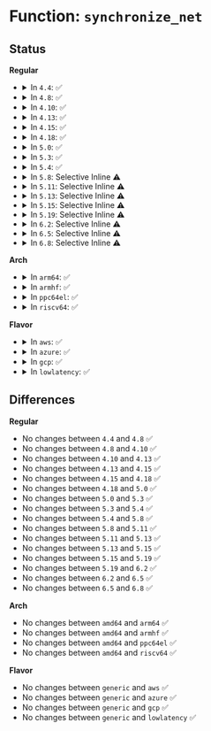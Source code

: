 # Function: <code>synchronize_net</code>

## Status
<b>Regular</b>
<ul>
<li>
<details>
<summary>In <code>4.4</code>: ✅</summary>

```c
void synchronize_net();
```

**Collision:** Unique Global

**Inline:** No

**Transformation:** False

**Instances:**

```
In net/core/dev.c (ffffffff81716450)
Location: net/core/dev.c:7219
Inline: False
Direct callers:
  - kernel/audit.c:audit_net_exit
  - drivers/net/tun.c:tun_detach_all
  - drivers/net/tun.c:__tun_detach
  - net/core/dev.c:dev_remove_pack
  - net/core/dev.c:dev_remove_offload
  - net/core/dev.c:netdev_rx_handler_unregister
  - net/core/dev.c:rollback_registered_many
  - net/core/dev.c:rollback_registered_many
  - net/core/lwtunnel.c:lwtunnel_encap_del_ops
  - net/sched/sch_generic.c:dev_deactivate_many
  - net/netlink/af_netlink.c:netlink_remove_tap
  - net/netlink/af_netlink.c:netlink_remove_tap
  - net/netfilter/core.c:nf_unregister_net_hook
  - net/netfilter/core.c:nf_unregister_net_hook
  - net/ipv4/protocol.c:inet_del_protocol
  - net/ipv4/protocol.c:inet_del_offload
  - net/ipv4/xfrm4_protocol.c:xfrm4_protocol_deregister
  - net/ipv6/xfrm6_protocol.c:xfrm6_protocol_deregister
  - net/ipv6/ip6_icmp.c:inet6_unregister_icmp_sender
  - net/ipv6/protocol.c:inet6_del_protocol
  - net/ipv6/protocol.c:inet6_del_offload
  - net/packet/af_packet.c:__fanout_set_data_bpf
  - net/packet/af_packet.c:packet_set_ring
  - net/packet/af_packet.c:packet_release
```
**Symbols:**

```
ffffffff81716450-ffffffff81716475: synchronize_net (STB_GLOBAL)
```
</details>
</li>
<li>
<details>
<summary>In <code>4.8</code>: ✅</summary>

```c
void synchronize_net();
```

**Collision:** Unique Global

**Inline:** No

**Transformation:** False

**Instances:**

```
In net/core/dev.c (ffffffff8177e330)
Location: net/core/dev.c:7737
Inline: False
Direct callers:
  - kernel/audit.c:audit_net_exit
  - drivers/net/tun.c:tun_detach_all
  - drivers/net/tun.c:__tun_detach
  - net/core/dev.c:rollback_registered_many
  - net/core/dev.c:rollback_registered_many
  - net/core/dev.c:netif_napi_del
  - net/core/dev.c:netdev_rx_handler_unregister
  - net/core/dev.c:dev_remove_offload
  - net/core/dev.c:dev_remove_pack
  - net/core/lwtunnel.c:lwtunnel_encap_del_ops
  - net/sched/sch_generic.c:dev_deactivate_many
  - net/netlink/af_netlink.c:netlink_remove_tap
  - net/netlink/af_netlink.c:netlink_remove_tap
  - net/netfilter/core.c:nf_unregister_net_hook
  - net/netfilter/core.c:nf_unregister_net_hook
  - net/ipv4/protocol.c:inet_del_offload
  - net/ipv4/protocol.c:inet_del_protocol
  - net/ipv4/xfrm4_protocol.c:xfrm4_protocol_deregister
  - net/ipv6/xfrm6_protocol.c:xfrm6_protocol_deregister
  - net/ipv6/ip6_icmp.c:inet6_unregister_icmp_sender
  - net/ipv6/protocol.c:inet6_del_offload
  - net/ipv6/protocol.c:inet6_del_protocol
  - net/packet/af_packet.c:packet_set_ring
  - net/packet/af_packet.c:packet_release
  - net/packet/af_packet.c:__fanout_set_data_bpf
```
**Symbols:**

```
ffffffff8177e330-ffffffff8177e355: synchronize_net (STB_GLOBAL)
```
</details>
</li>
<li>
<details>
<summary>In <code>4.10</code>: ✅</summary>

```c
void synchronize_net();
```

**Collision:** Unique Global

**Inline:** No

**Transformation:** False

**Instances:**

```
In net/core/dev.c (ffffffff817abb30)
Location: net/core/dev.c:7908
Inline: False
Direct callers:
  - drivers/net/tun.c:tun_detach_all
  - drivers/net/tun.c:__tun_detach
  - net/core/dev.c:rollback_registered_many
  - net/core/dev.c:rollback_registered_many
  - net/core/dev.c:netif_napi_del
  - net/core/dev.c:netdev_rx_handler_unregister
  - net/core/dev.c:dev_remove_offload
  - net/core/dev.c:dev_remove_pack
  - net/core/lwtunnel.c:lwtunnel_encap_del_ops
  - net/sched/sch_generic.c:dev_deactivate_many
  - net/netlink/af_netlink.c:netlink_remove_tap
  - net/netlink/af_netlink.c:netlink_remove_tap
  - net/netfilter/core.c:nf_unregister_net_hook
  - net/netfilter/core.c:nf_unregister_net_hook
  - net/ipv4/protocol.c:inet_del_offload
  - net/ipv4/protocol.c:inet_del_protocol
  - net/ipv4/xfrm4_protocol.c:xfrm4_protocol_deregister
  - net/ipv6/seg6.c:seg6_genl_set_tunsrc
  - net/ipv6/xfrm6_protocol.c:xfrm6_protocol_deregister
  - net/ipv6/ip6_icmp.c:inet6_unregister_icmp_sender
  - net/ipv6/protocol.c:inet6_del_offload
  - net/ipv6/protocol.c:inet6_del_protocol
  - net/packet/af_packet.c:packet_set_ring
  - net/packet/af_packet.c:packet_release
  - net/packet/af_packet.c:packet_release
  - net/packet/af_packet.c:__fanout_set_data_bpf
```
**Symbols:**

```
ffffffff817abb30-ffffffff817abb55: synchronize_net (STB_GLOBAL)
```
</details>
</li>
<li>
<details>
<summary>In <code>4.13</code>: ✅</summary>

```c
void synchronize_net();
```

**Collision:** Unique Global

**Inline:** No

**Transformation:** False

**Instances:**

```
In net/core/dev.c (ffffffff817ca0c0)
Location: net/core/dev.c:8102
Inline: False
Direct callers:
  - drivers/net/tun.c:tun_detach_all
  - drivers/net/tun.c:__tun_detach
  - net/core/dev.c:rollback_registered_many
  - net/core/dev.c:rollback_registered_many
  - net/core/dev.c:netif_napi_del
  - net/core/dev.c:netdev_rx_handler_unregister
  - net/core/dev.c:dev_remove_offload
  - net/core/dev.c:dev_remove_pack
  - net/core/lwtunnel.c:lwtunnel_encap_del_ops
  - net/sched/sch_generic.c:dev_deactivate_many
  - net/netlink/af_netlink.c:netlink_remove_tap
  - net/netlink/af_netlink.c:netlink_remove_tap
  - net/netfilter/core.c:nf_unregister_net_hooks
  - net/netfilter/core.c:nf_unregister_net_hooks
  - net/netfilter/core.c:nf_unregister_net_hooks
  - net/netfilter/core.c:nf_unregister_net_hook
  - net/netfilter/core.c:nf_unregister_net_hook
  - net/ipv4/protocol.c:inet_del_offload
  - net/ipv4/protocol.c:inet_del_protocol
  - net/ipv4/xfrm4_protocol.c:xfrm4_protocol_deregister
  - net/ipv6/seg6.c:seg6_genl_set_tunsrc
  - net/ipv6/xfrm6_protocol.c:xfrm6_protocol_deregister
  - net/ipv6/ip6_icmp.c:inet6_unregister_icmp_sender
  - net/ipv6/protocol.c:inet6_del_offload
  - net/ipv6/protocol.c:inet6_del_protocol
  - net/packet/af_packet.c:packet_set_ring
  - net/packet/af_packet.c:packet_release
  - net/packet/af_packet.c:packet_release
  - net/packet/af_packet.c:packet_release
  - net/packet/af_packet.c:__fanout_set_data_bpf
```
**Symbols:**

```
ffffffff817ca0c0-ffffffff817ca0e5: synchronize_net (STB_GLOBAL)
```
</details>
</li>
<li>
<details>
<summary>In <code>4.15</code>: ✅</summary>

```c
void synchronize_net();
```

**Collision:** Unique Global

**Inline:** No

**Transformation:** False

**Instances:**

```
In net/core/dev.c (ffffffff818439e0)
Location: net/core/dev.c:8281
Inline: False
Direct callers:
  - drivers/net/tun.c:tun_detach_all
  - drivers/net/tun.c:__tun_detach
  - net/core/dev.c:rollback_registered_many
  - net/core/dev.c:rollback_registered_many
  - net/core/dev.c:netif_napi_del
  - net/core/dev.c:netdev_rx_handler_unregister
  - net/core/dev.c:netif_set_real_num_tx_queues
  - net/core/dev.c:dev_remove_offload
  - net/core/dev.c:dev_remove_pack
  - net/core/lwtunnel.c:lwtunnel_encap_del_ops
  - net/sched/sch_generic.c:dev_deactivate_many
  - net/netlink/af_netlink.c:netlink_remove_tap
  - net/netlink/af_netlink.c:netlink_remove_tap
  - net/netfilter/core.c:nf_unregister_net_hooks
  - net/netfilter/core.c:nf_unregister_net_hooks
  - net/netfilter/core.c:nf_unregister_net_hook
  - net/netfilter/core.c:nf_unregister_net_hook
  - net/netfilter/core.c:nf_register_net_hook
  - net/ipv4/protocol.c:inet_del_offload
  - net/ipv4/protocol.c:inet_del_protocol
  - net/ipv4/xfrm4_protocol.c:xfrm4_protocol_deregister
  - net/ipv6/seg6.c:seg6_genl_set_tunsrc
  - net/ipv6/xfrm6_protocol.c:xfrm6_protocol_deregister
  - net/ipv6/ip6_icmp.c:inet6_unregister_icmp_sender
  - net/ipv6/protocol.c:inet6_del_offload
  - net/ipv6/protocol.c:inet6_del_protocol
  - net/packet/af_packet.c:packet_set_ring
  - net/packet/af_packet.c:packet_release
  - net/packet/af_packet.c:packet_release
  - net/packet/af_packet.c:__fanout_set_data_bpf
  - net/packet/af_packet.c:__unregister_prot_hook
```
**Symbols:**

```
ffffffff818439e0-ffffffff81843a05: synchronize_net (STB_GLOBAL)
```
</details>
</li>
<li>
<details>
<summary>In <code>4.18</code>: ✅</summary>

```c
void synchronize_net();
```

**Collision:** Unique Global

**Inline:** No

**Transformation:** False

**Instances:**

```
In net/core/dev.c (ffffffff8188dd90)
Location: net/core/dev.c:8531
Inline: False
Direct callers:
  - kernel/bpf/xskmap.c:xsk_map_delete_elem
  - kernel/bpf/xskmap.c:xsk_map_update_elem
  - kernel/bpf/xskmap.c:xsk_map_free
  - drivers/net/tun.c:tun_detach_all
  - drivers/net/tun.c:__tun_detach
  - net/core/dev.c:dev_change_net_namespace
  - net/core/dev.c:dev_change_net_namespace
  - net/core/dev.c:rollback_registered_many
  - net/core/dev.c:rollback_registered_many
  - net/core/dev.c:netif_napi_del
  - net/core/dev.c:netdev_rx_handler_unregister
  - net/core/dev.c:netif_set_real_num_tx_queues
  - net/core/dev.c:dev_remove_offload
  - net/core/dev.c:dev_remove_pack
  - net/core/lwtunnel.c:lwtunnel_encap_del_ops
  - net/sched/sch_generic.c:dev_deactivate_many
  - net/netlink/af_netlink.c:netlink_remove_tap
  - net/ipv4/protocol.c:inet_del_offload
  - net/ipv4/protocol.c:inet_del_protocol
  - net/ipv4/xfrm4_protocol.c:xfrm4_protocol_deregister
  - net/ipv6/seg6.c:seg6_genl_set_tunsrc
  - net/ipv6/xfrm6_protocol.c:xfrm6_protocol_deregister
  - net/ipv6/ip6_icmp.c:inet6_unregister_icmp_sender
  - net/ipv6/protocol.c:inet6_del_offload
  - net/ipv6/protocol.c:inet6_del_protocol
  - net/packet/af_packet.c:packet_set_ring
  - net/packet/af_packet.c:packet_release
  - net/packet/af_packet.c:packet_release
  - net/packet/af_packet.c:__fanout_set_data_bpf
  - net/packet/af_packet.c:__unregister_prot_hook
  - net/xdp/xsk.c:xsk_release
  - net/xdp/xdp_umem.c:xdp_del_sk_umem
```
**Symbols:**

```
ffffffff8188dd90-ffffffff8188ddb5: synchronize_net (STB_GLOBAL)
```
</details>
</li>
<li>
<details>
<summary>In <code>5.0</code>: ✅</summary>

```c
void synchronize_net();
```

**Collision:** Unique Global

**Inline:** No

**Transformation:** False

**Instances:**

```
In net/core/dev.c (ffffffff818aec80)
Location: net/core/dev.c:9161
Inline: False
Direct callers:
  - kernel/bpf/xskmap.c:xsk_map_free
  - drivers/net/tun.c:tun_detach_all
  - drivers/net/tun.c:__tun_detach
  - net/core/dev.c:dev_change_net_namespace
  - net/core/dev.c:dev_change_net_namespace
  - net/core/dev.c:rollback_registered_many
  - net/core/dev.c:rollback_registered_many
  - net/core/dev.c:netif_napi_del
  - net/core/dev.c:netdev_rx_handler_unregister
  - net/core/dev.c:netif_set_real_num_tx_queues
  - net/core/dev.c:dev_remove_offload
  - net/core/dev.c:dev_remove_pack
  - net/core/lwtunnel.c:lwtunnel_encap_del_ops
  - net/sched/sch_generic.c:dev_deactivate_many
  - net/netlink/af_netlink.c:netlink_remove_tap
  - net/ipv4/protocol.c:inet_del_offload
  - net/ipv4/protocol.c:inet_del_protocol
  - net/ipv4/xfrm4_protocol.c:xfrm4_protocol_deregister
  - net/ipv6/seg6.c:seg6_genl_set_tunsrc
  - net/ipv6/xfrm6_protocol.c:xfrm6_protocol_deregister
  - net/ipv6/ip6_icmp.c:inet6_unregister_icmp_sender
  - net/ipv6/protocol.c:inet6_del_offload
  - net/ipv6/protocol.c:inet6_del_protocol
  - net/packet/af_packet.c:packet_set_ring
  - net/packet/af_packet.c:packet_release
  - net/packet/af_packet.c:packet_release
  - net/packet/af_packet.c:__fanout_set_data_bpf
  - net/packet/af_packet.c:__unregister_prot_hook
  - net/xdp/xsk.c:xsk_release
```
**Symbols:**

```
ffffffff818aec80-ffffffff818aeca5: synchronize_net (STB_GLOBAL)
```
</details>
</li>
<li>
<details>
<summary>In <code>5.3</code>: ✅</summary>

```c
void synchronize_net();
```

**Collision:** Unique Global

**Inline:** No

**Transformation:** False

**Instances:**

```
In net/core/dev.c (ffffffff818fa830)
Location: net/core/dev.c:9266
Inline: False
Direct callers:
  - kernel/bpf/xskmap.c:xsk_map_free
  - drivers/net/tun.c:tun_detach_all
  - drivers/net/tun.c:__tun_detach
  - net/core/dev.c:dev_change_net_namespace
  - net/core/dev.c:dev_change_net_namespace
  - net/core/dev.c:rollback_registered_many
  - net/core/dev.c:rollback_registered_many
  - net/core/dev.c:netif_napi_del
  - net/core/dev.c:netdev_rx_handler_unregister
  - net/core/dev.c:netif_set_real_num_tx_queues
  - net/core/dev.c:dev_remove_offload
  - net/core/dev.c:dev_remove_pack
  - net/core/lwtunnel.c:lwtunnel_encap_del_ops
  - net/sched/sch_generic.c:dev_deactivate_many
  - net/netlink/af_netlink.c:netlink_remove_tap
  - net/ipv4/protocol.c:inet_del_offload
  - net/ipv4/protocol.c:inet_del_protocol
  - net/ipv4/xfrm4_protocol.c:xfrm4_protocol_deregister
  - net/ipv6/seg6.c:seg6_genl_set_tunsrc
  - net/ipv6/xfrm6_protocol.c:xfrm6_protocol_deregister
  - net/ipv6/ip6_icmp.c:inet6_unregister_icmp_sender
  - net/ipv6/protocol.c:inet6_del_offload
  - net/ipv6/protocol.c:inet6_del_protocol
  - net/packet/af_packet.c:packet_set_ring
  - net/packet/af_packet.c:packet_release
  - net/packet/af_packet.c:packet_release
  - net/packet/af_packet.c:__fanout_set_data_bpf
  - net/packet/af_packet.c:__unregister_prot_hook
  - net/xdp/xsk.c:xsk_unbind_dev
```
**Symbols:**

```
ffffffff818fa830-ffffffff818fa855: synchronize_net (STB_GLOBAL)
```
</details>
</li>
<li>
<details>
<summary>In <code>5.4</code>: ✅</summary>

```c
void synchronize_net();
```

**Collision:** Unique Global

**Inline:** No

**Transformation:** False

**Instances:**

```
In net/core/dev.c (ffffffff8192c970)
Location: net/core/dev.c:9610
Inline: False
Direct callers:
  - kernel/bpf/xskmap.c:xsk_map_free
  - drivers/net/tun.c:tun_detach_all
  - drivers/net/tun.c:__tun_detach
  - net/core/dev.c:dev_change_net_namespace
  - net/core/dev.c:dev_change_net_namespace
  - net/core/dev.c:rollback_registered_many
  - net/core/dev.c:rollback_registered_many
  - net/core/dev.c:netif_napi_del
  - net/core/dev.c:netdev_rx_handler_unregister
  - net/core/dev.c:netif_set_real_num_tx_queues
  - net/core/dev.c:dev_remove_offload
  - net/core/dev.c:dev_remove_pack
  - net/core/lwtunnel.c:lwtunnel_encap_del_ops
  - net/sched/sch_generic.c:dev_deactivate_many
  - net/netlink/af_netlink.c:netlink_remove_tap
  - net/ipv4/protocol.c:inet_del_offload
  - net/ipv4/protocol.c:inet_del_protocol
  - net/ipv4/xfrm4_protocol.c:xfrm4_protocol_deregister
  - net/ipv6/seg6.c:seg6_genl_set_tunsrc
  - net/ipv6/xfrm6_protocol.c:xfrm6_protocol_deregister
  - net/ipv6/ip6_icmp.c:inet6_unregister_icmp_sender
  - net/ipv6/protocol.c:inet6_del_offload
  - net/ipv6/protocol.c:inet6_del_protocol
  - net/packet/af_packet.c:packet_set_ring
  - net/packet/af_packet.c:packet_release
  - net/packet/af_packet.c:packet_release
  - net/packet/af_packet.c:__fanout_set_data_bpf
  - net/packet/af_packet.c:__unregister_prot_hook
  - net/xdp/xsk.c:xsk_unbind_dev
```
**Symbols:**

```
ffffffff8192c970-ffffffff8192c995: synchronize_net (STB_GLOBAL)
```
</details>
</li>
<li>
<details>
<summary>In <code>5.8</code>: Selective Inline ⚠️</summary>

```c
void synchronize_net();
```

**Collision:** Unique Global

**Inline:** Selective

**Transformation:** False

**Instances:**

```
In net/core/dev.c (ffffffff81a04bce)
Location: net/core/dev.c:10065
Inline: True
Inline callers:
  - net/core/dev.c:dev_change_net_namespace
  - net/core/dev.c:dev_change_net_namespace
  - net/core/dev.c:rollback_registered_many
  - net/core/dev.c:rollback_registered_many
  - net/core/dev.c:netif_napi_del
  - net/core/dev.c:netdev_rx_handler_unregister
  - net/core/dev.c:netif_set_real_num_tx_queues
  - net/core/dev.c:dev_remove_offload
  - net/core/dev.c:dev_remove_pack
Direct callers:
  - drivers/net/tun.c:tun_detach_all
  - drivers/net/tun.c:__tun_detach
  - net/core/rtnetlink.c:rtnl_unregister_all
  - net/core/lwtunnel.c:lwtunnel_encap_del_ops
  - net/sched/sch_generic.c:dev_deactivate_many
  - net/netlink/af_netlink.c:netlink_remove_tap
  - net/ipv4/protocol.c:inet_del_offload
  - net/ipv4/protocol.c:inet_del_protocol
  - net/ipv4/xfrm4_protocol.c:xfrm4_protocol_deregister
  - net/ipv6/seg6.c:seg6_genl_set_tunsrc
  - net/ipv6/xfrm6_protocol.c:xfrm6_protocol_deregister
  - net/ipv6/ip6_icmp.c:inet6_unregister_icmp_sender
  - net/ipv6/protocol.c:inet6_del_offload
  - net/ipv6/protocol.c:inet6_del_protocol
  - net/packet/af_packet.c:packet_set_ring
  - net/packet/af_packet.c:packet_release
  - net/packet/af_packet.c:packet_release
  - net/packet/af_packet.c:packet_release
  - net/xdp/xsk.c:xsk_notifier
  - net/xdp/xsk.c:xsk_release
  - net/xdp/xskmap.c:xsk_map_free
```
**Symbols:**

```
ffffffff81a00140-ffffffff81a00165: synchronize_net (STB_GLOBAL)
```
</details>
</li>
<li>
<details>
<summary>In <code>5.11</code>: Selective Inline ⚠️</summary>

```c
void synchronize_net();
```

**Collision:** Unique Global

**Inline:** Selective

**Transformation:** False

**Instances:**

```
In net/core/dev.c (ffffffff81a051ee)
Location: net/core/dev.c:10774
Inline: True
Inline callers:
  - net/core/dev.c:dev_change_net_namespace
  - net/core/dev.c:dev_change_net_namespace
  - net/core/dev.c:free_netdev
  - net/core/dev.c:rollback_registered_many
  - net/core/dev.c:rollback_registered_many
  - net/core/dev.c:netdev_rx_handler_unregister
  - net/core/dev.c:netif_set_real_num_tx_queues
  - net/core/dev.c:dev_remove_offload
  - net/core/dev.c:dev_remove_pack
Direct callers:
  - drivers/net/tun.c:tun_detach_all
  - drivers/net/tun.c:tun_detach_all
  - drivers/net/tun.c:__tun_detach
  - drivers/net/tun.c:__tun_detach
  - drivers/net/xen-netfront.c:xennet_destroy_queues
  - net/core/rtnetlink.c:rtnl_unregister_all
  - net/core/lwtunnel.c:lwtunnel_encap_del_ops
  - net/sched/sch_generic.c:dev_deactivate_many
  - net/netlink/af_netlink.c:netlink_remove_tap
  - net/ipv4/protocol.c:inet_del_offload
  - net/ipv4/protocol.c:inet_del_protocol
  - net/ipv4/xfrm4_protocol.c:xfrm4_protocol_deregister
  - net/ipv6/seg6.c:seg6_genl_set_tunsrc
  - net/ipv6/xfrm6_protocol.c:xfrm6_protocol_deregister
  - net/ipv6/protocol.c:inet6_del_offload
  - net/ipv6/protocol.c:inet6_del_protocol
  - net/packet/af_packet.c:packet_set_ring
  - net/packet/af_packet.c:packet_release
  - net/packet/af_packet.c:packet_release
  - net/packet/af_packet.c:packet_release
  - net/packet/af_packet.c:fanout_set_data
  - net/xdp/xsk.c:xsk_notifier
  - net/xdp/xsk.c:xsk_release
  - net/xdp/xskmap.c:xsk_map_free
```
**Symbols:**

```
ffffffff81a00230-ffffffff81a00255: synchronize_net (STB_GLOBAL)
```
</details>
</li>
<li>
<details>
<summary>In <code>5.13</code>: Selective Inline ⚠️</summary>

```c
void synchronize_net();
```

**Collision:** Unique Global

**Inline:** Selective

**Transformation:** False

**Instances:**

```
In net/core/dev.c (ffffffff819ed49e)
Location: net/core/dev.c:10955
Inline: True
Inline callers:
  - net/core/dev.c:__dev_change_net_namespace
  - net/core/dev.c:__dev_change_net_namespace
  - net/core/dev.c:unregister_netdevice_many
  - net/core/dev.c:unregister_netdevice_many
  - net/core/dev.c:free_netdev
  - net/core/dev.c:netdev_rx_handler_unregister
  - net/core/dev.c:netif_set_real_num_tx_queues
  - net/core/dev.c:dev_remove_offload
  - net/core/dev.c:dev_remove_pack
Direct callers:
  - drivers/net/tun.c:tun_detach_all
  - drivers/net/tun.c:tun_detach_all
  - drivers/net/tun.c:__tun_detach
  - drivers/net/tun.c:__tun_detach
  - drivers/net/xen-netfront.c:xennet_destroy_queues
  - net/core/rtnetlink.c:rtnl_unregister_all
  - net/core/lwtunnel.c:lwtunnel_encap_del_ops
  - net/sched/sch_generic.c:dev_deactivate_many
  - net/netlink/af_netlink.c:netlink_remove_tap
  - net/ipv4/protocol.c:inet_del_offload
  - net/ipv4/protocol.c:inet_del_protocol
  - net/ipv4/xfrm4_protocol.c:xfrm4_protocol_deregister
  - net/ipv6/mcast.c:ipv6_mc_down
  - net/ipv6/seg6.c:seg6_genl_set_tunsrc
  - net/ipv6/xfrm6_protocol.c:xfrm6_protocol_deregister
  - net/ipv6/protocol.c:inet6_del_offload
  - net/ipv6/protocol.c:inet6_del_protocol
  - net/packet/af_packet.c:packet_set_ring
  - net/packet/af_packet.c:packet_release
  - net/packet/af_packet.c:packet_release
  - net/packet/af_packet.c:packet_release
  - net/xdp/xsk.c:xsk_notifier
  - net/xdp/xsk.c:xsk_release
  - net/xdp/xskmap.c:xsk_map_free
```
**Symbols:**

```
ffffffff819e66b0-ffffffff819e66d5: synchronize_net (STB_GLOBAL)
```
</details>
</li>
<li>
<details>
<summary>In <code>5.15</code>: Selective Inline ⚠️</summary>

```c
void synchronize_net();
```

**Collision:** Unique Global

**Inline:** Selective

**Transformation:** False

**Instances:**

```
In net/core/dev.c (ffffffff81a9e6be)
Location: net/core/dev.c:10962
Inline: True
Inline callers:
  - net/core/dev.c:__dev_change_net_namespace
  - net/core/dev.c:__dev_change_net_namespace
  - net/core/dev.c:unregister_netdevice_many
  - net/core/dev.c:unregister_netdevice_many
  - net/core/dev.c:free_netdev
  - net/core/dev.c:netdev_rx_handler_unregister
  - net/core/dev.c:netif_set_real_num_tx_queues
  - net/core/dev.c:dev_remove_offload
  - net/core/dev.c:dev_remove_pack
Direct callers:
  - drivers/net/tun.c:tun_detach_all
  - drivers/net/tun.c:tun_detach_all
  - drivers/net/tun.c:__tun_detach
  - drivers/net/tun.c:__tun_detach
  - drivers/net/xen-netfront.c:xennet_destroy_queues
  - net/core/rtnetlink.c:rtnl_unregister_all
  - net/core/lwtunnel.c:lwtunnel_encap_del_ops
  - net/sched/sch_generic.c:dev_deactivate_many
  - net/netlink/af_netlink.c:netlink_remove_tap
  - net/ipv4/protocol.c:inet_del_offload
  - net/ipv4/protocol.c:inet_del_protocol
  - net/ipv4/nexthop.c:replace_nexthop
  - net/ipv4/nexthop.c:replace_nexthop_grp
  - net/ipv4/xfrm4_protocol.c:xfrm4_protocol_deregister
  - net/ipv6/mcast.c:ipv6_mc_down
  - net/ipv6/seg6.c:seg6_genl_set_tunsrc
  - net/ipv6/xfrm6_protocol.c:xfrm6_protocol_deregister
  - net/ipv6/protocol.c:inet6_del_offload
  - net/ipv6/protocol.c:inet6_del_protocol
  - net/packet/af_packet.c:packet_set_ring
  - net/packet/af_packet.c:packet_release
  - net/packet/af_packet.c:packet_release
  - net/packet/af_packet.c:packet_release
  - net/xdp/xsk.c:xsk_notifier
  - net/xdp/xsk.c:xsk_release
  - net/xdp/xskmap.c:xsk_map_free
```
**Symbols:**

```
ffffffff81a96c30-ffffffff81a96c55: synchronize_net (STB_GLOBAL)
```
</details>
</li>
<li>
<details>
<summary>In <code>5.19</code>: Selective Inline ⚠️</summary>

```c
void synchronize_net();
```

**Collision:** Unique Global

**Inline:** Selective

**Transformation:** False

**Instances:**

```
In net/core/dev.c (ffffffff81c1739c)
Location: net/core/dev.c:10742
Inline: True
Inline callers:
  - net/core/dev.c:__dev_change_net_namespace
  - net/core/dev.c:__dev_change_net_namespace
  - net/core/dev.c:unregister_netdevice_many
  - net/core/dev.c:unregister_netdevice_many
  - net/core/dev.c:free_netdev
  - net/core/dev.c:netdev_rx_handler_unregister
  - net/core/dev.c:netif_set_real_num_tx_queues
  - net/core/dev.c:dev_remove_pack
Direct callers:
  - drivers/net/tun.c:tun_detach_all
  - drivers/net/tun.c:tun_detach_all
  - drivers/net/tun.c:tun_detach_all
  - drivers/net/tun.c:__tun_detach
  - drivers/net/tun.c:__tun_detach
  - drivers/net/xen-netfront.c:xennet_destroy_queues
  - net/core/rtnetlink.c:rtnl_unregister_all
  - net/core/gro.c:dev_remove_offload
  - net/core/lwtunnel.c:lwtunnel_encap_del_ops
  - net/sched/sch_generic.c:dev_deactivate_many
  - net/netlink/af_netlink.c:netlink_remove_tap
  - net/ipv4/protocol.c:inet_del_offload
  - net/ipv4/protocol.c:inet_del_protocol
  - net/ipv4/nexthop.c:replace_nexthop_grp
  - net/ipv4/xfrm4_protocol.c:xfrm4_protocol_deregister
  - net/ipv6/mcast.c:ipv6_mc_down
  - net/ipv6/seg6.c:seg6_genl_set_tunsrc
  - net/ipv6/xfrm6_protocol.c:xfrm6_protocol_deregister
  - net/ipv6/protocol.c:inet6_del_offload
  - net/ipv6/protocol.c:inet6_del_protocol
  - net/packet/af_packet.c:packet_set_ring
  - net/packet/af_packet.c:packet_setsockopt
  - net/packet/af_packet.c:packet_setsockopt
  - net/packet/af_packet.c:packet_release
  - net/packet/af_packet.c:packet_release
  - net/packet/af_packet.c:packet_release
  - net/xdp/xsk.c:xsk_notifier
  - net/xdp/xsk.c:xsk_release
  - net/xdp/xskmap.c:xsk_map_free
```
**Symbols:**

```
ffffffff81c0da20-ffffffff81c0da51: synchronize_net (STB_GLOBAL)
```
</details>
</li>
<li>
<details>
<summary>In <code>6.2</code>: Selective Inline ⚠️</summary>

```c
void synchronize_net();
```

**Collision:** Unique Global

**Inline:** Selective

**Transformation:** False

**Instances:**

```
In net/core/dev.c (ffffffff81dc839c)
Location: net/core/dev.c:10737
Inline: True
Inline callers:
  - net/core/dev.c:__dev_change_net_namespace
  - net/core/dev.c:__dev_change_net_namespace
  - net/core/dev.c:unregister_netdevice_many_notify
  - net/core/dev.c:unregister_netdevice_many_notify
  - net/core/dev.c:free_netdev
  - net/core/dev.c:netdev_rx_handler_unregister
  - net/core/dev.c:netif_set_real_num_tx_queues
  - net/core/dev.c:dev_remove_pack
Direct callers:
  - drivers/net/tun.c:tun_detach_all
  - drivers/net/tun.c:tun_detach_all
  - drivers/net/tun.c:tun_detach_all
  - drivers/net/tun.c:__tun_detach
  - drivers/net/tun.c:__tun_detach
  - drivers/net/xen-netfront.c:xennet_destroy_queues
  - net/core/rtnetlink.c:rtnl_unregister_all
  - net/core/gro.c:dev_remove_offload
  - net/core/lwtunnel.c:lwtunnel_encap_del_ops
  - net/sched/sch_generic.c:dev_deactivate_many
  - net/netlink/af_netlink.c:netlink_remove_tap
  - net/netlink/af_netlink.c:netlink_remove_tap
  - net/ipv4/protocol.c:inet_del_offload
  - net/ipv4/protocol.c:inet_del_protocol
  - net/ipv4/nexthop.c:replace_nexthop_grp
  - net/ipv4/xfrm4_protocol.c:xfrm4_protocol_deregister
  - net/ipv6/mcast.c:ipv6_mc_down
  - net/ipv6/seg6.c:seg6_genl_set_tunsrc
  - net/ipv6/xfrm6_protocol.c:xfrm6_protocol_deregister
  - net/ipv6/protocol.c:inet6_del_offload
  - net/ipv6/protocol.c:inet6_del_protocol
  - net/packet/af_packet.c:packet_set_ring
  - net/packet/af_packet.c:packet_release
  - net/packet/af_packet.c:packet_release
  - net/packet/af_packet.c:packet_release
  - net/packet/af_packet.c:fanout_set_data
  - net/packet/af_packet.c:fanout_set_data
  - net/xdp/xsk.c:xsk_notifier
  - net/xdp/xsk.c:xsk_release
  - net/xdp/xskmap.c:xsk_map_free
```
**Symbols:**

```
ffffffff81dbd600-ffffffff81dbd631: synchronize_net (STB_GLOBAL)
```
</details>
</li>
<li>
<details>
<summary>In <code>6.5</code>: Selective Inline ⚠️</summary>

```c
void synchronize_net();
```

**Collision:** Unique Global

**Inline:** Selective

**Transformation:** False

**Instances:**

```
In net/core/dev.c (ffffffff81e38751)
Location: net/core/dev.c:10753
Inline: True
Inline callers:
  - net/core/dev.c:__dev_change_net_namespace
  - net/core/dev.c:__dev_change_net_namespace
  - net/core/dev.c:unregister_netdevice_many_notify
  - net/core/dev.c:unregister_netdevice_many_notify
  - net/core/dev.c:free_netdev
  - net/core/dev.c:netdev_rx_handler_unregister
  - net/core/dev.c:netif_set_real_num_tx_queues
  - net/core/dev.c:dev_remove_pack
Direct callers:
  - drivers/net/tun.c:tun_detach_all
  - drivers/net/tun.c:tun_detach_all
  - drivers/net/tun.c:tun_detach_all
  - drivers/net/tun.c:__tun_detach
  - drivers/net/tun.c:__tun_detach
  - drivers/net/virtio_net.c:virtnet_free_queues
  - drivers/net/virtio_net.c:virtnet_xdp_set
  - drivers/net/xen-netfront.c:xennet_destroy_queues
  - net/core/rtnetlink.c:rtnl_unregister_all
  - net/core/gro.c:dev_remove_offload
  - net/core/lwtunnel.c:lwtunnel_encap_del_ops
  - net/sched/sch_generic.c:dev_deactivate_many
  - net/netlink/af_netlink.c:netlink_remove_tap
  - net/netlink/af_netlink.c:netlink_remove_tap
  - net/ipv4/protocol.c:inet_del_offload
  - net/ipv4/protocol.c:inet_del_protocol
  - net/ipv4/nexthop.c:replace_nexthop_grp
  - net/ipv6/mcast.c:ipv6_mc_down
  - net/ipv6/seg6.c:seg6_genl_set_tunsrc
  - net/ipv6/protocol.c:inet6_del_offload
  - net/ipv6/protocol.c:inet6_del_protocol
  - net/packet/af_packet.c:packet_set_ring
  - net/packet/af_packet.c:packet_release
  - net/packet/af_packet.c:packet_release
  - net/packet/af_packet.c:packet_release
  - net/packet/af_packet.c:fanout_set_data
  - net/packet/af_packet.c:fanout_set_data
  - net/xdp/xsk.c:xsk_notifier
  - net/xdp/xsk.c:xsk_release
  - net/xdp/xskmap.c:xsk_map_free
```
**Symbols:**

```
ffffffff81e2de30-ffffffff81e2de61: synchronize_net (STB_GLOBAL)
```
</details>
</li>
<li>
<details>
<summary>In <code>6.8</code>: Selective Inline ⚠️</summary>

```c
void synchronize_net();
```

**Collision:** Unique Global

**Inline:** Selective

**Transformation:** False

**Instances:**

```
In net/core/dev.c (ffffffff81ef6865)
Location: net/core/dev.c:10964
Inline: True
Inline callers:
  - net/core/dev.c:__dev_change_net_namespace
  - net/core/dev.c:__dev_change_net_namespace
  - net/core/dev.c:unregister_netdevice_many_notify
  - net/core/dev.c:unregister_netdevice_many_notify
  - net/core/dev.c:free_netdev
  - net/core/dev.c:netdev_rx_handler_unregister
  - net/core/dev.c:netif_set_real_num_tx_queues
  - net/core/dev.c:dev_remove_pack
Direct callers:
  - drivers/net/tun.c:tun_detach_all
  - drivers/net/tun.c:tun_detach_all
  - drivers/net/tun.c:tun_detach_all
  - drivers/net/tun.c:__tun_detach
  - drivers/net/tun.c:__tun_detach
  - drivers/net/virtio_net.c:virtnet_free_queues
  - drivers/net/virtio_net.c:virtnet_xdp_set
  - drivers/net/xen-netfront.c:xennet_destroy_queues
  - net/core/rtnetlink.c:rtnl_unregister_all
  - net/core/gro.c:dev_remove_offload
  - net/core/lwtunnel.c:lwtunnel_encap_del_ops
  - net/sched/sch_generic.c:dev_deactivate_many
  - net/netlink/af_netlink.c:netlink_remove_tap
  - net/netlink/af_netlink.c:netlink_remove_tap
  - net/ipv4/protocol.c:inet_del_offload
  - net/ipv4/protocol.c:inet_del_protocol
  - net/ipv4/nexthop.c:replace_nexthop_grp
  - net/ipv6/mcast.c:ipv6_mc_down
  - net/ipv6/seg6.c:seg6_genl_set_tunsrc
  - net/ipv6/protocol.c:inet6_del_offload
  - net/ipv6/protocol.c:inet6_del_protocol
  - net/packet/af_packet.c:packet_set_ring
  - net/packet/af_packet.c:packet_release
  - net/packet/af_packet.c:packet_release
  - net/packet/af_packet.c:packet_release
  - net/packet/af_packet.c:fanout_set_data
  - net/packet/af_packet.c:fanout_set_data
  - net/xdp/xsk.c:xsk_notifier
  - net/xdp/xsk.c:xsk_release
  - net/xdp/xskmap.c:xsk_map_free
```
**Symbols:**

```
ffffffff81eec1a0-ffffffff81eec1d1: synchronize_net (STB_GLOBAL)
```
</details>
</li>
</ul>
<b>Arch</b>
<ul>
<li>
<details>
<summary>In <code>arm64</code>: ✅</summary>

```c
void synchronize_net();
```

**Collision:** Unique Global

**Inline:** No

**Transformation:** False

**Instances:**

```
In net/core/dev.c (ffff800010bc8f48)
Location: net/core/dev.c:9610
Inline: False
Direct callers:
  - kernel/bpf/xskmap.c:xsk_map_free
  - drivers/net/tun.c:tun_detach_all
  - drivers/net/tun.c:__tun_detach
  - net/core/dev.c:dev_change_net_namespace
  - net/core/dev.c:dev_change_net_namespace
  - net/core/dev.c:rollback_registered_many
  - net/core/dev.c:rollback_registered_many
  - net/core/dev.c:netif_napi_del
  - net/core/dev.c:netdev_rx_handler_unregister
  - net/core/dev.c:netif_set_real_num_tx_queues
  - net/core/dev.c:dev_remove_offload
  - net/core/dev.c:dev_remove_pack
  - net/core/lwtunnel.c:lwtunnel_encap_del_ops
  - net/sched/sch_generic.c:dev_deactivate_many
  - net/netlink/af_netlink.c:netlink_remove_tap
  - net/ipv4/protocol.c:inet_del_offload
  - net/ipv4/protocol.c:inet_del_offload
  - net/ipv4/protocol.c:inet_del_protocol
  - net/ipv4/protocol.c:inet_del_protocol
  - net/ipv6/seg6.c:seg6_genl_set_tunsrc
  - net/ipv6/ip6_icmp.c:inet6_unregister_icmp_sender
  - net/ipv6/ip6_icmp.c:inet6_unregister_icmp_sender
  - net/ipv6/protocol.c:inet6_del_offload
  - net/ipv6/protocol.c:inet6_del_offload
  - net/ipv6/protocol.c:inet6_del_protocol
  - net/ipv6/protocol.c:inet6_del_protocol
  - net/packet/af_packet.c:packet_set_ring
  - net/packet/af_packet.c:packet_release
  - net/packet/af_packet.c:packet_release
  - net/packet/af_packet.c:__fanout_set_data_bpf
  - net/xdp/xsk.c:xsk_unbind_dev
```
**Symbols:**

```
ffff800010bc8f48-ffff800010bc8f7c: synchronize_net (STB_GLOBAL)
```
</details>
</li>
<li>
<details>
<summary>In <code>armhf</code>: ✅</summary>

```c
void synchronize_net();
```

**Collision:** Unique Global

**Inline:** No

**Transformation:** False

**Instances:**

```
In net/core/dev.c (c0ce51a0)
Location: net/core/dev.c:9610
Inline: False
Direct callers:
  - kernel/bpf/xskmap.c:xsk_map_free
  - drivers/net/tun.c:tun_detach_all
  - drivers/net/tun.c:__tun_detach
  - net/core/dev.c:dev_change_net_namespace
  - net/core/dev.c:dev_change_net_namespace
  - net/core/dev.c:rollback_registered_many
  - net/core/dev.c:rollback_registered_many
  - net/core/dev.c:netif_napi_del
  - net/core/dev.c:netdev_rx_handler_unregister
  - net/core/dev.c:netif_set_real_num_tx_queues
  - net/core/dev.c:dev_remove_offload
  - net/core/dev.c:dev_remove_pack
  - net/core/lwtunnel.c:lwtunnel_encap_del_ops
  - net/sched/sch_generic.c:dev_deactivate_many
  - net/netlink/af_netlink.c:netlink_remove_tap
  - net/ipv4/protocol.c:inet_del_offload
  - net/ipv4/protocol.c:inet_del_protocol
  - net/ipv6/seg6.c:seg6_genl_set_tunsrc
  - net/ipv6/ip6_icmp.c:inet6_unregister_icmp_sender
  - net/ipv6/protocol.c:inet6_del_offload
  - net/ipv6/protocol.c:inet6_del_protocol
  - net/packet/af_packet.c:packet_set_ring
  - net/packet/af_packet.c:packet_release
  - net/packet/af_packet.c:packet_release
  - net/packet/af_packet.c:__fanout_set_data_bpf
  - net/xdp/xsk.c:xsk_unbind_dev
```
**Symbols:**

```
c0ce51a0-c0ce51d4: synchronize_net (STB_GLOBAL)
```
</details>
</li>
<li>
<details>
<summary>In <code>ppc64el</code>: ✅</summary>

```c
void synchronize_net();
```

**Collision:** Unique Global

**Inline:** No

**Transformation:** False

**Instances:**

```
In net/core/dev.c (c000000000ca5af0)
Location: net/core/dev.c:9610
Inline: False
Direct callers:
  - kernel/bpf/xskmap.c:xsk_map_free
  - drivers/net/tun.c:tun_detach_all
  - drivers/net/tun.c:__tun_detach
  - net/core/dev.c:dev_change_net_namespace
  - net/core/dev.c:dev_change_net_namespace
  - net/core/dev.c:rollback_registered_many
  - net/core/dev.c:rollback_registered_many
  - net/core/dev.c:netif_napi_del
  - net/core/dev.c:netdev_rx_handler_unregister
  - net/core/dev.c:netif_set_real_num_tx_queues
  - net/core/dev.c:dev_remove_offload
  - net/core/dev.c:dev_remove_offload
  - net/core/dev.c:dev_remove_pack
  - net/core/rtnetlink.c:rtnl_unregister_all
  - net/core/lwtunnel.c:lwtunnel_encap_del_ops
  - net/sched/sch_generic.c:dev_deactivate_many
  - net/netlink/af_netlink.c:netlink_remove_tap
  - net/ipv4/protocol.c:inet_del_offload
  - net/ipv4/protocol.c:inet_del_protocol
  - net/ipv6/seg6.c:seg6_genl_set_tunsrc
  - net/ipv6/ip6_icmp.c:inet6_unregister_icmp_sender
  - net/ipv6/protocol.c:inet6_del_offload
  - net/ipv6/protocol.c:inet6_del_protocol
  - net/packet/af_packet.c:packet_set_ring
  - net/packet/af_packet.c:packet_release
  - net/packet/af_packet.c:packet_release
  - net/packet/af_packet.c:__fanout_set_data_bpf
  - net/xdp/xsk.c:xsk_unbind_dev
```
**Symbols:**

```
c000000000ca5af0-c000000000ca5b58: synchronize_net (STB_GLOBAL)
```
</details>
</li>
<li>
<details>
<summary>In <code>riscv64</code>: ✅</summary>

```c
void synchronize_net();
```

**Collision:** Unique Global

**Inline:** No

**Transformation:** False

**Instances:**

```
In net/core/dev.c (ffffffe0007556c6)
Location: net/core/dev.c:9610
Inline: False
Direct callers:
  - kernel/bpf/xskmap.c:xsk_map_free
  - drivers/net/tun.c:tun_detach_all
  - drivers/net/tun.c:__tun_detach
  - net/core/dev.c:dev_change_net_namespace
  - net/core/dev.c:dev_change_net_namespace
  - net/core/dev.c:rollback_registered_many
  - net/core/dev.c:rollback_registered_many
  - net/core/dev.c:netif_napi_del
  - net/core/dev.c:netdev_rx_handler_unregister
  - net/core/dev.c:netif_set_real_num_tx_queues
  - net/core/dev.c:dev_remove_offload
  - net/core/dev.c:dev_remove_pack
  - net/core/lwtunnel.c:lwtunnel_encap_del_ops
  - net/sched/sch_generic.c:dev_deactivate_many
  - net/netlink/af_netlink.c:netlink_remove_tap
  - net/ipv4/protocol.c:inet_del_offload
  - net/ipv4/protocol.c:inet_del_protocol
  - net/ipv6/seg6.c:seg6_genl_set_tunsrc
  - net/ipv6/ip6_icmp.c:inet6_unregister_icmp_sender
  - net/ipv6/protocol.c:inet6_del_offload
  - net/ipv6/protocol.c:inet6_del_protocol
  - net/packet/af_packet.c:packet_set_ring
  - net/packet/af_packet.c:packet_release
  - net/packet/af_packet.c:packet_release
  - net/packet/af_packet.c:__fanout_set_data_bpf
  - net/xdp/xsk.c:xsk_unbind_dev
```
**Symbols:**

```
ffffffe0007556c6-ffffffe00075570a: synchronize_net (STB_GLOBAL)
```
</details>
</li>
</ul>
<b>Flavor</b>
<ul>
<li>
<details>
<summary>In <code>aws</code>: ✅</summary>

```c
void synchronize_net();
```

**Collision:** Unique Global

**Inline:** No

**Transformation:** False

**Instances:**

```
In net/core/dev.c (ffffffff818cc970)
Location: net/core/dev.c:9610
Inline: False
Direct callers:
  - kernel/bpf/xskmap.c:xsk_map_free
  - drivers/net/tun.c:tun_detach_all
  - drivers/net/tun.c:__tun_detach
  - net/core/dev.c:dev_change_net_namespace
  - net/core/dev.c:dev_change_net_namespace
  - net/core/dev.c:rollback_registered_many
  - net/core/dev.c:rollback_registered_many
  - net/core/dev.c:netif_napi_del
  - net/core/dev.c:netdev_rx_handler_unregister
  - net/core/dev.c:netif_set_real_num_tx_queues
  - net/core/dev.c:dev_remove_offload
  - net/core/dev.c:dev_remove_pack
  - net/core/lwtunnel.c:lwtunnel_encap_del_ops
  - net/sched/sch_generic.c:dev_deactivate_many
  - net/netlink/af_netlink.c:netlink_remove_tap
  - net/ipv4/protocol.c:inet_del_offload
  - net/ipv4/protocol.c:inet_del_protocol
  - net/ipv4/xfrm4_protocol.c:xfrm4_protocol_deregister
  - net/ipv6/seg6.c:seg6_genl_set_tunsrc
  - net/ipv6/xfrm6_protocol.c:xfrm6_protocol_deregister
  - net/ipv6/ip6_icmp.c:inet6_unregister_icmp_sender
  - net/ipv6/protocol.c:inet6_del_offload
  - net/ipv6/protocol.c:inet6_del_protocol
  - net/packet/af_packet.c:packet_set_ring
  - net/packet/af_packet.c:packet_release
  - net/packet/af_packet.c:packet_release
  - net/packet/af_packet.c:__fanout_set_data_bpf
  - net/packet/af_packet.c:__unregister_prot_hook
  - net/xdp/xsk.c:xsk_unbind_dev
```
**Symbols:**

```
ffffffff818cc970-ffffffff818cc995: synchronize_net (STB_GLOBAL)
```
</details>
</li>
<li>
<details>
<summary>In <code>azure</code>: ✅</summary>

```c
void synchronize_net();
```

**Collision:** Unique Global

**Inline:** No

**Transformation:** False

**Instances:**

```
In net/core/dev.c (ffffffff81886a00)
Location: net/core/dev.c:9610
Inline: False
Direct callers:
  - kernel/bpf/xskmap.c:xsk_map_free
  - drivers/net/tun.c:tun_detach_all
  - drivers/net/tun.c:__tun_detach
  - drivers/net/vxlan.c:vxlan_sock_release
  - net/core/dev.c:dev_change_net_namespace
  - net/core/dev.c:dev_change_net_namespace
  - net/core/dev.c:rollback_registered_many
  - net/core/dev.c:rollback_registered_many
  - net/core/dev.c:netif_napi_del
  - net/core/dev.c:netdev_rx_handler_unregister
  - net/core/dev.c:netif_set_real_num_tx_queues
  - net/core/dev.c:dev_remove_offload
  - net/core/dev.c:dev_remove_pack
  - net/core/lwtunnel.c:lwtunnel_encap_del_ops
  - net/sched/sch_generic.c:dev_deactivate_many
  - net/netlink/af_netlink.c:netlink_remove_tap
  - net/ipv4/protocol.c:inet_del_offload
  - net/ipv4/protocol.c:inet_del_protocol
  - net/ipv4/ip_tunnel.c:ip_tunnel_encap_del_ops
  - net/ipv4/xfrm4_protocol.c:xfrm4_protocol_deregister
  - net/ipv6/seg6.c:seg6_genl_set_tunsrc
  - net/ipv6/xfrm6_protocol.c:xfrm6_protocol_deregister
  - net/ipv6/ip6_icmp.c:inet6_unregister_icmp_sender
  - net/ipv6/protocol.c:inet6_del_offload
  - net/ipv6/protocol.c:inet6_del_protocol
  - net/packet/af_packet.c:packet_set_ring
  - net/packet/af_packet.c:packet_release
  - net/packet/af_packet.c:packet_release
  - net/packet/af_packet.c:__fanout_set_data_bpf
  - net/packet/af_packet.c:__unregister_prot_hook
  - net/xdp/xsk.c:xsk_unbind_dev
```
**Symbols:**

```
ffffffff81886a00-ffffffff81886a25: synchronize_net (STB_GLOBAL)
```
</details>
</li>
<li>
<details>
<summary>In <code>gcp</code>: ✅</summary>

```c
void synchronize_net();
```

**Collision:** Unique Global

**Inline:** No

**Transformation:** False

**Instances:**

```
In net/core/dev.c (ffffffff8191d970)
Location: net/core/dev.c:9610
Inline: False
Direct callers:
  - kernel/bpf/xskmap.c:xsk_map_free
  - drivers/net/tun.c:tun_detach_all
  - drivers/net/tun.c:__tun_detach
  - net/core/dev.c:dev_change_net_namespace
  - net/core/dev.c:dev_change_net_namespace
  - net/core/dev.c:rollback_registered_many
  - net/core/dev.c:rollback_registered_many
  - net/core/dev.c:netif_napi_del
  - net/core/dev.c:netdev_rx_handler_unregister
  - net/core/dev.c:netif_set_real_num_tx_queues
  - net/core/dev.c:dev_remove_offload
  - net/core/dev.c:dev_remove_pack
  - net/core/lwtunnel.c:lwtunnel_encap_del_ops
  - net/sched/sch_generic.c:dev_deactivate_many
  - net/netlink/af_netlink.c:netlink_remove_tap
  - net/netfilter/nfnetlink.c:nfnetlink_net_exit_batch
  - net/netfilter/nf_conntrack_core.c:nf_conntrack_hash_resize
  - net/netfilter/nf_conntrack_core.c:nf_conntrack_cleanup_net_list
  - net/netfilter/nf_conntrack_core.c:nf_ct_iterate_destroy
  - net/ipv4/protocol.c:inet_del_offload
  - net/ipv4/protocol.c:inet_del_protocol
  - net/ipv4/xfrm4_protocol.c:xfrm4_protocol_deregister
  - net/ipv6/seg6.c:seg6_genl_set_tunsrc
  - net/ipv6/xfrm6_protocol.c:xfrm6_protocol_deregister
  - net/ipv6/ip6_icmp.c:inet6_unregister_icmp_sender
  - net/ipv6/protocol.c:inet6_del_offload
  - net/ipv6/protocol.c:inet6_del_protocol
  - net/packet/af_packet.c:packet_set_ring
  - net/packet/af_packet.c:packet_release
  - net/packet/af_packet.c:packet_release
  - net/packet/af_packet.c:__fanout_set_data_bpf
  - net/packet/af_packet.c:__unregister_prot_hook
  - net/xdp/xsk.c:xsk_unbind_dev
```
**Symbols:**

```
ffffffff8191d970-ffffffff8191d995: synchronize_net (STB_GLOBAL)
```
</details>
</li>
<li>
<details>
<summary>In <code>lowlatency</code>: ✅</summary>

```c
void synchronize_net();
```

**Collision:** Unique Global

**Inline:** No

**Transformation:** False

**Instances:**

```
In net/core/dev.c (ffffffff8193ee80)
Location: net/core/dev.c:9610
Inline: False
Direct callers:
  - kernel/bpf/xskmap.c:xsk_map_free
  - drivers/net/tun.c:tun_detach_all
  - drivers/net/tun.c:__tun_detach
  - net/core/dev.c:dev_change_net_namespace
  - net/core/dev.c:dev_change_net_namespace
  - net/core/dev.c:rollback_registered_many
  - net/core/dev.c:rollback_registered_many
  - net/core/dev.c:netif_napi_del
  - net/core/dev.c:netdev_rx_handler_unregister
  - net/core/dev.c:netif_set_real_num_tx_queues
  - net/core/dev.c:dev_remove_offload
  - net/core/dev.c:dev_remove_pack
  - net/core/lwtunnel.c:lwtunnel_encap_del_ops
  - net/sched/sch_generic.c:dev_deactivate_many
  - net/netlink/af_netlink.c:netlink_remove_tap
  - net/ipv4/protocol.c:inet_del_offload
  - net/ipv4/protocol.c:inet_del_protocol
  - net/ipv4/xfrm4_protocol.c:xfrm4_protocol_deregister
  - net/ipv6/seg6.c:seg6_genl_set_tunsrc
  - net/ipv6/xfrm6_protocol.c:xfrm6_protocol_deregister
  - net/ipv6/ip6_icmp.c:inet6_unregister_icmp_sender
  - net/ipv6/protocol.c:inet6_del_offload
  - net/ipv6/protocol.c:inet6_del_protocol
  - net/packet/af_packet.c:packet_set_ring
  - net/packet/af_packet.c:packet_release
  - net/packet/af_packet.c:packet_release
  - net/packet/af_packet.c:__fanout_set_data_bpf
  - net/packet/af_packet.c:__unregister_prot_hook
  - net/xdp/xsk.c:xsk_unbind_dev
```
**Symbols:**

```
ffffffff8193ee80-ffffffff8193eea0: synchronize_net (STB_GLOBAL)
```
</details>
</li>
</ul>

## Differences
<b>Regular</b>
<ul>
<li>
No changes between <code>4.4</code> and <code>4.8</code> ✅
</li>
<li>
No changes between <code>4.8</code> and <code>4.10</code> ✅
</li>
<li>
No changes between <code>4.10</code> and <code>4.13</code> ✅
</li>
<li>
No changes between <code>4.13</code> and <code>4.15</code> ✅
</li>
<li>
No changes between <code>4.15</code> and <code>4.18</code> ✅
</li>
<li>
No changes between <code>4.18</code> and <code>5.0</code> ✅
</li>
<li>
No changes between <code>5.0</code> and <code>5.3</code> ✅
</li>
<li>
No changes between <code>5.3</code> and <code>5.4</code> ✅
</li>
<li>
No changes between <code>5.4</code> and <code>5.8</code> ✅
</li>
<li>
No changes between <code>5.8</code> and <code>5.11</code> ✅
</li>
<li>
No changes between <code>5.11</code> and <code>5.13</code> ✅
</li>
<li>
No changes between <code>5.13</code> and <code>5.15</code> ✅
</li>
<li>
No changes between <code>5.15</code> and <code>5.19</code> ✅
</li>
<li>
No changes between <code>5.19</code> and <code>6.2</code> ✅
</li>
<li>
No changes between <code>6.2</code> and <code>6.5</code> ✅
</li>
<li>
No changes between <code>6.5</code> and <code>6.8</code> ✅
</li>
</ul>
<b>Arch</b>
<ul>
<li>
No changes between <code>amd64</code> and <code>arm64</code> ✅
</li>
<li>
No changes between <code>amd64</code> and <code>armhf</code> ✅
</li>
<li>
No changes between <code>amd64</code> and <code>ppc64el</code> ✅
</li>
<li>
No changes between <code>amd64</code> and <code>riscv64</code> ✅
</li>
</ul>
<b>Flavor</b>
<ul>
<li>
No changes between <code>generic</code> and <code>aws</code> ✅
</li>
<li>
No changes between <code>generic</code> and <code>azure</code> ✅
</li>
<li>
No changes between <code>generic</code> and <code>gcp</code> ✅
</li>
<li>
No changes between <code>generic</code> and <code>lowlatency</code> ✅
</li>
</ul>
